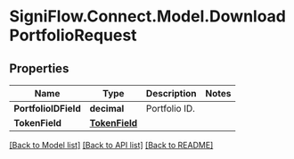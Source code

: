 
# SigniFlow.Connect.Model.DownloadPortfolioRequest

## Properties

Name | Type | Description | Notes
------------ | ------------- | ------------- | -------------
**PortfolioIDField** | **decimal** | Portfolio ID. | 
**TokenField** | [**TokenField**](TokenField.md) |  | 

[[Back to Model list]](../README.md#documentation-for-models)
[[Back to API list]](../README.md#documentation-for-api-endpoints)
[[Back to README]](../README.md)

